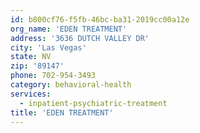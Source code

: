 ```yaml
---
id: b800cf76-f5fb-46bc-ba31-2019cc00a12e
org_name: 'EDEN TREATMENT'
address: '3636 DUTCH VALLEY DR'
city: 'Las Vegas'
state: NV
zip: '89147'
phone: 702-954-3493
category: behavioral-health
services:
  - inpatient-psychiatric-treatment
title: 'EDEN TREATMENT'
---
```


